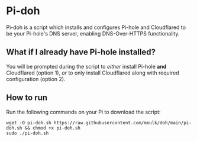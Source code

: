 # Pi-doh 

Pi-doh is a script which installs and configures Pi-hole and Cloudflared to be your Pi-hole's DNS server, enabling DNS-Over-HTTPS functionality.

## What if I already have Pi-hole installed?
You will be prompted during the script to *either* install Pi-hole **and** Cloudflared (option 1), *or* to only install Cloudflared along with required configuration (option 2).

## How to run
Run the following commands on your Pi to download the script:

```
wget -O pi-doh.sh https://raw.githubusercontent.com/meulk/doh/main/pi-doh.sh && chmod +x pi-doh.sh
sudo ./pi-doh.sh
```

